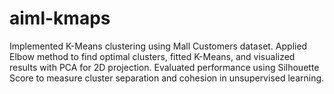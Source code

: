 # aiml-kmaps
Implemented K-Means clustering using Mall Customers dataset. Applied Elbow method to find optimal clusters, fitted K-Means, and visualized results with PCA for 2D projection. Evaluated performance using Silhouette Score to measure cluster separation and cohesion in unsupervised learning.
